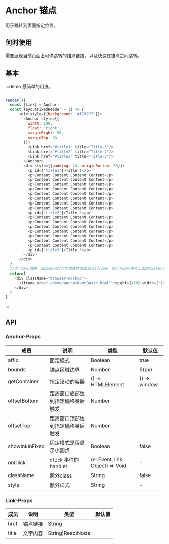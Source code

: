 # Anchor 锚点

用于跳转到页面指定位置。

## 何时使用

需要展现当前页面上可供跳转的锚点链接，以及快速在锚点之间跳转。

## 基本

:::demo 最简单的用法。

```js

render(){
  const {Link} = Anchor;
  const layoutFixedHeader = () => {
      <div style={{background: '#f7f7f7'}}>
        <Anchor style={{
          width: 100,
          float: 'right',
          marginRight: 50,
          marginTop: 50
        }}>
          <Link href="#title1" title="Title-1"/>
          <Link href="#title2" title="Title-2"/>
          <Link href="#title3" title="Title-3"/>
        </Anchor>
        <div style={{padding: 24, marginBottom: 65}}>
          <p id={'title1'}>Title 1</p>
          <p>Content Content Content Content</p>
          <p>Content Content Content Content</p>
          <p>Content Content Content Content</p>
          <p>Content Content Content Content</p>
          <p>Content Content Content Content</p>
          <p>Content Content Content Content</p>
          <p>Content Content Content Content</p>
          <p>Content Content Content Content</p>
          <p id={'title2'}>Title 2</p>
          <p>Content Content Content Content</p>
          <p>Content Content Content Content</p>
          <p>Content Content Content Content</p>
          <p>Content Content Content Content</p>
          <p>Content Content Content Content</p>
          <p>Content Content Content Content</p>
          <p>Content Content Content Content</p>
          <p id={'title3'}>Title 3</p>
        </div>
      </div>
  }
  //为了演示效果，该demo已打包为单独的页面嵌入iframe，核心代码可参考上面的footerToolbar
  return(
    <div className="browser-mockup">
      <iframe src="./demo/anchorDemoBasic.html" height={450} width={'100%'}></iframe>
    </div>
  )
}
```
:::

## API

### Anchor-Props

| 成员 | 说明 | 类型 | 默认值 |
| --- | --- | --- | --- |
| affix | 固定模式 | Boolean | true |
| bounds | 锚点区域边界 | Number | 5(px) |
| getContainer | 指定滚动的容器 | () => HTMLElement | () => window |
| offsetBottom | 距离窗口底部达到指定偏移量后触发 | Number |  |
| offsetTop | 距离窗口顶部达到指定偏移量后触发 | Number |  |
| showInkInFixed | 固定模式是否显示小圆点 | Boolean | false |
| onClick | `click` 事件的 handler | (e: Event, link: Object) => Void | - |
| className | 额外class | String | false |
| style | 额外样式 | String | - |


### Link-Props

| 成员 | 说明 | 类型 | 默认值 |
| --- | --- | --- | --- |
| href | 锚点链接 | String |  |
| title | 文字内容 | String\|ReactNode |  |
